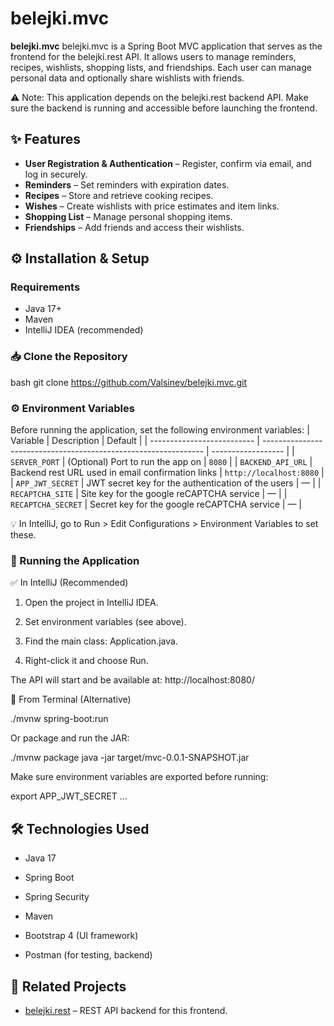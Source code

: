# belejki.mvc

**belejki.mvc** belejki.mvc is a Spring Boot MVC application that serves as the frontend for the belejki.rest API. It allows users to manage reminders, recipes, wishlists, shopping lists, and friendships. Each user can manage personal data and optionally share wishlists with friends.

⚠️ Note: This application depends on the belejki.rest backend API. Make sure the backend is running and accessible before launching the frontend.

## ✨ Features

- **User Registration & Authentication** – Register, confirm via email, and log in securely.
- **Reminders** – Set reminders with expiration dates.
- **Recipes** – Store and retrieve cooking recipes.
- **Wishes** – Create wishlists with price estimates and item links.
- **Shopping List** – Manage personal shopping items.
- **Friendships** – Add friends and access their wishlists.


## ⚙️ Installation & Setup

### Requirements

- Java 17+
- Maven
- IntelliJ IDEA (recommended)

### 📥 Clone the Repository

bash
git clone https://github.com/Valsinev/belejki.mvc.git




### ⚙️ Environment Variables
Before running the application, set the following environment variables:
| Variable                   | Description                                                     | Default            |
| -------------------------- | --------------------------------------------------------------- | ------------------ |
| `SERVER_PORT`              | (Optional) Port to run the app on                               | `8080`             |
| `BACKEND_API_URL`          | Backend rest URL used in email confirmation links               | `http://localhost:8080` |
| `APP_JWT_SECRET`           | JWT secret key for the authentication of the users              | —                  |
| `RECAPTCHA_SITE`           | Site key for the google reCAPTCHA service             | —                  |
| `RECAPTCHA_SECRET`         | Secret key for the google reCAPTCHA service               | —                  |

💡 In IntelliJ, go to Run > Edit Configurations > Environment Variables to set these.


### 🚀 Running the Application
✅ In IntelliJ (Recommended)

1. Open the project in IntelliJ IDEA.

2. Set environment variables (see above).

3. Find the main class: Application.java.

4. Right-click it and choose Run.

The API will start and be available at: http://localhost:8080/

🧪 From Terminal (Alternative)

./mvnw spring-boot:run

Or package and run the JAR:

./mvnw package
java -jar target/mvc-0.0.1-SNAPSHOT.jar

Make sure environment variables are exported before running:

export APP_JWT_SECRET
...



## 🛠️ Technologies Used

- Java 17

- Spring Boot

- Spring Security

- Maven

- Bootstrap 4 (UI framework)

- Postman (for testing, backend)

## 🔗 Related Projects

- [belejki.rest](https://github.com/Valsinev/belejki.rest.git) – REST API backend for this frontend.
